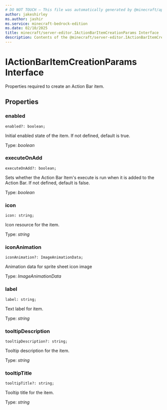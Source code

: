 ```yaml
---
# DO NOT TOUCH — This file was automatically generated by @minecraft/api-docs-generator, to report problems file an issue at https://github.com/Mojang/minecraft-scripting-libraries
author: jakeshirley
ms.author: jashir
ms.service: minecraft-bedrock-edition
ms.date: 02/10/2025
title: minecraft/server-editor.IActionBarItemCreationParams Interface
description: Contents of the @minecraft/server-editor.IActionBarItemCreationParams class.
---
```

# IActionBarItemCreationParams Interface

Properties required to create an Action Bar item.

## Properties

### **enabled**
`enabled?: boolean;`

Initial enabled state of the item. If not defined, default is true.

Type: *boolean*

### **executeOnAdd**
`executeOnAdd?: boolean;`

Sets whether the Action Bar Item's execute is run when it is added to the Action Bar. If not defined, default is false.

Type: *boolean*

### **icon**
`icon: string;`

Icon resource for the item.

Type: *string*

### **iconAnimation**
`iconAnimation?: ImageAnimationData;`

Animation data for sprite sheet icon image

Type: *ImageAnimationData*

### **label**
`label: string;`

Text label for item.

Type: *string*

### **tooltipDescription**
`tooltipDescription?: string;`

Tooltip description for the item.

Type: *string*

### **tooltipTitle**
`tooltipTitle?: string;`

Tooltip title for the item.

Type: *string*
